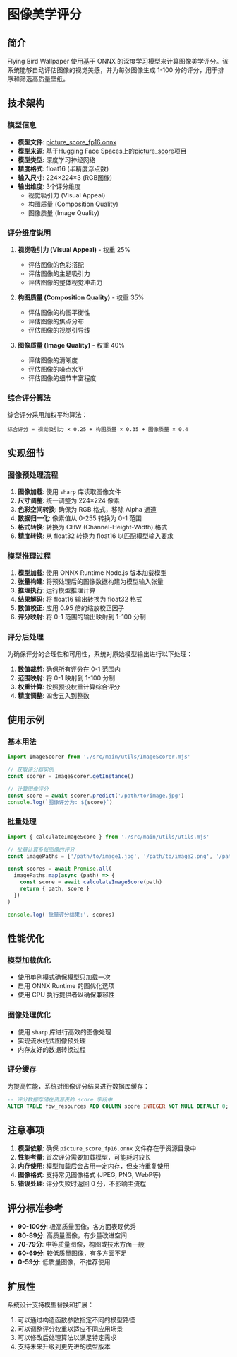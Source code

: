 # 图像美学评分

## 简介

Flying Bird Wallpaper 使用基于 ONNX 的深度学习模型来计算图像美学评分。该系统能够自动评估图像的视觉美感，并为每张图像生成 1-100 分的评分，用于排序和筛选高质量壁纸。

## 技术架构

### 模型信息

- **模型文件**: [picture_score_fp16.onnx](../resources/models/picture_score_fp16.onnx)
- **模型来源**: 基于Hugging Face Spaces上的[picture_score](https://huggingface.co/spaces/inksnow/picture_score)项目
- **模型类型**: 深度学习神经网络
- **精度格式**: float16 (半精度浮点数)
- **输入尺寸**: 224×224×3 (RGB图像)
- **输出维度**: 3个评分维度
  - 视觉吸引力 (Visual Appeal)
  - 构图质量 (Composition Quality)
  - 图像质量 (Image Quality)

### 评分维度说明

1. **视觉吸引力 (Visual Appeal)** - 权重 25%
   - 评估图像的色彩搭配
   - 评估图像的主题吸引力
   - 评估图像的整体视觉冲击力

2. **构图质量 (Composition Quality)** - 权重 35%
   - 评估图像的构图平衡性
   - 评估图像的焦点分布
   - 评估图像的视觉引导线

3. **图像质量 (Image Quality)** - 权重 40%
   - 评估图像的清晰度
   - 评估图像的噪点水平
   - 评估图像的细节丰富程度

### 综合评分算法

综合评分采用加权平均算法：

```
综合评分 = 视觉吸引力 × 0.25 + 构图质量 × 0.35 + 图像质量 × 0.4
```

## 实现细节

### 图像预处理流程

1. **图像加载**: 使用 `sharp` 库读取图像文件
2. **尺寸调整**: 统一调整为 224×224 像素
3. **色彩空间转换**: 确保为 RGB 格式，移除 Alpha 通道
4. **数据归一化**: 像素值从 0-255 转换为 0-1 范围
5. **格式转换**: 转换为 CHW (Channel-Height-Width) 格式
6. **精度转换**: 从 float32 转换为 float16 以匹配模型输入要求

### 模型推理过程

1. **模型加载**: 使用 ONNX Runtime Node.js 版本加载模型
2. **张量构建**: 将预处理后的图像数据构建为模型输入张量
3. **推理执行**: 运行模型推理计算
4. **结果解码**: 将 float16 输出转换为 float32 格式
5. **数值校正**: 应用 0.95 倍的缩放校正因子
6. **评分映射**: 将 0-1 范围的输出映射到 1-100 分制

### 评分后处理

为确保评分的合理性和可用性，系统对原始模型输出进行以下处理：

1. **数值裁剪**: 确保所有评分在 0-1 范围内
2. **范围映射**: 将 0-1 映射到 1-100 分制
3. **权重计算**: 按照预设权重计算综合评分
4. **精度调整**: 四舍五入到整数

## 使用示例

### 基本用法

```javascript
import ImageScorer from './src/main/utils/ImageScorer.mjs'

// 获取评分器实例
const scorer = ImageScorer.getInstance()

// 计算图像评分
const score = await scorer.predict('/path/to/image.jpg')
console.log(`图像评分为: ${score}`)
```

### 批量处理

```javascript
import { calculateImageScore } from './src/main/utils/utils.mjs'

// 批量计算多张图像的评分
const imagePaths = ['/path/to/image1.jpg', '/path/to/image2.png', '/path/to/image3.webp']

const scores = await Promise.all(
  imagePaths.map(async (path) => {
    const score = await calculateImageScore(path)
    return { path, score }
  })
)

console.log('批量评分结果:', scores)
```

## 性能优化

### 模型加载优化

- 使用单例模式确保模型只加载一次
- 启用 ONNX Runtime 的图优化选项
- 使用 CPU 执行提供者以确保兼容性

### 图像处理优化

- 使用 `sharp` 库进行高效的图像处理
- 实现流水线式图像预处理
- 内存友好的数据转换过程

### 评分缓存

为提高性能，系统对图像评分结果进行数据库缓存：

```sql
-- 评分数据存储在资源表的 score 字段中
ALTER TABLE fbw_resources ADD COLUMN score INTEGER NOT NULL DEFAULT 0;
```

## 注意事项

1. **模型依赖**: 确保 `picture_score_fp16.onnx` 文件存在于资源目录中
2. **性能考量**: 首次评分需要加载模型，可能耗时较长
3. **内存使用**: 模型加载后会占用一定内存，但支持重复使用
4. **图像格式**: 支持常见图像格式 (JPEG, PNG, WebP等)
5. **错误处理**: 评分失败时返回 0 分，不影响主流程

## 评分标准参考

- **90-100分**: 极高质量图像，各方面表现优秀
- **80-89分**: 高质量图像，有少量改进空间
- **70-79分**: 中等质量图像，构图或技术方面一般
- **60-69分**: 较低质量图像，有多方面不足
- **0-59分**: 低质量图像，不推荐使用

## 扩展性

系统设计支持模型替换和扩展：

1. 可以通过构造函数参数指定不同的模型路径
2. 可以调整评分权重以适应不同应用场景
3. 可以修改后处理算法以满足特定需求
4. 支持未来升级到更先进的模型版本
